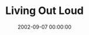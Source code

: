 ---
layout: series
series: "Living Out Loud"
permalink: "/living-out-loud/"
title: Living Out Loud
date: 2002-09-07 00:00:00
endDate: 2002-09-29 00:00:00
description: "What does it mean to live out loud?"
src: "http://s3.amazonaws.com/crossroads-media/images/legacy/content/bigscreen.outloud.jpg"
---
